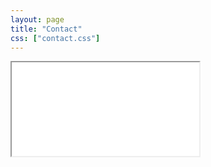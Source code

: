 ```yaml
---
layout: page
title: "Contact"
css: ["contact.css"]
---
```

<div class="col s12">
  <div class="icontain">
    <iframe src="{{https://hozznag.tistory.com}}">Loading...</iframe>
  </div>
</div>
